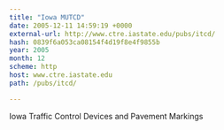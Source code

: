 ```yaml
---
title: "Iowa MUTCD"
date: 2005-12-11 14:59:19 +0000
external-url: http://www.ctre.iastate.edu/pubs/itcd/
hash: 0839f6a053ca08154f4d19f8e4f9855b
year: 2005
month: 12
scheme: http
host: www.ctre.iastate.edu
path: /pubs/itcd/

---
```


Iowa Traffic Control Devices and Pavement Markings
